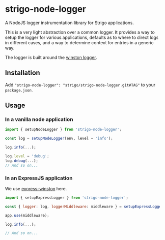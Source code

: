 # strigo-node-logger

A NodeJS logger instrumentation library for Strigo applications.

This is a very light abstraction over a common logger.
It provides a way to setup the logger for various applications, defaults as to where to direct logs in different cases, and a way to determine context for entries in a generic way.

The logger is built around the [winston logger](https://github.com/winstonjs/winston).

## Installation

Add `"strigo-node-logger": "strigo/strigo-node-logger.git#TAG"` to your `package.json`.

## Usage

### In a vanilla node application

```javascript
import { setupNodeLogger } from 'strigo-node-logger';

const log = setupNodeLogger(env, level = 'info');

log.info(...);

log.level = 'debug';
log.debug(...);
// And so on...
```

### In an ExpressJS application

We use [express-winston](https://github.com/bithavoc/express-winston) here.

```javascript
import { setupExpressLogger } from 'strigo-node-logger';

const { logger: log, loggerMiddleware: middleware } = setupExpressLogger(env, level = 'info');

app.use(middleware);

log.info(...);

// And so on...
```
